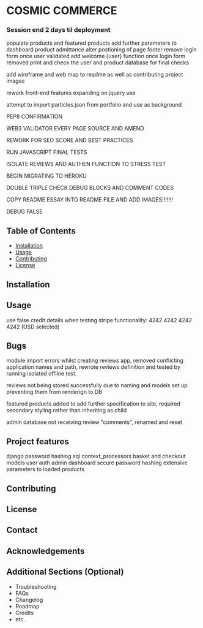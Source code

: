 # COSMIC COMMERCE

### Session end 2 days til deployment

populate products and featured products
add further parameters to dashboard product admittance
alter postioning of page footer 
remove login form once user validated 
add welcome {user} function once login form removed 
print and check the user and product database for final checks

add wireframe and web map to readme as well as contributing project images 

rework front-end features expanding on jquery use

attempt to import particles.json from portfolio and use as background 

PEP8 CONFIRMATION

WEB3 VALIDATOR EVERY PAGE SOURCE AND AMEND 

REWORK FOR SEO SCORE AND BEST PRACTICES

RUN JAVASCRIPT FINAL TESTS 

ISOLATE REVIEWS AND AUTHEN FUNCTION TO STRESS TEST 

BEGIN MIGRATING TO HEROKU 

DOUBLE TRIPLE CHECK DEBUG BLOCKS AND COMMENT CODES 

COPY README ESSAY INTO README FILE AND ADD IMAGES!!!!!!!

DEBUG FALSE


## Table of Contents

- [Installation](#installation)
- [Usage](#usage)
- [Contributing](#contributing)
- [License](#license)

## Installation



## Usage

use false credit details when testing stripe functionality: 4242 4242 4242 4242 (USD selected)

## Bugs
module import errors whilst creating reviews app, removed conflicting application names and path, rewrote reviews definition and tested by running isolated offline test. 

reviews not being stored successfully due to naming and models set up preventing
them from renderign to DB

featured products added to add further specification to site, required secondary styling rather than inheriting as child

admin database not receiving review "comments", renamed and reset 



## Project features 

django password hashing
sql 
context_processors 
basket and checkout models
user auth
admin dashboard
secure password hashing 
extensive parameters to loaded products 

## Contributing


## License

## Contact



## Acknowledgements



## Additional Sections (Optional)

- Troubleshooting
- FAQs
- Changelog
- Roadmap
- Credits
- etc.

